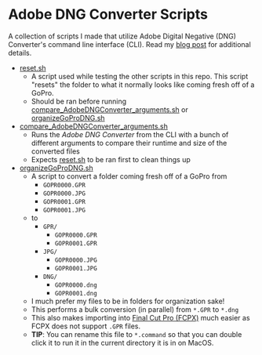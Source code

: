 # Adobe DNG Converter Scripts
A collection of scripts I made that utilize Adobe Digital Negative (DNG) Converter's command line interface (CLI). Read my [blog post](https://mattpopovich.com/posts/how-to-use-adobe-dng-converter-from-the-command-line/) for additional details.
* [reset.sh](reset.sh)
  * A script used while testing the other scripts in this repo. This script "resets" the folder to what it normally looks like coming fresh off of a GoPro.
  * Should be ran before running [compare_AdobeDNGConverter_arguments.sh](compare_AdobeDNGConverter_arguments.sh) or [organizeGoProDNG.sh](organizeGoProDNG.sh)
* [compare_AdobeDNGConverter_arguments.sh](compare_AdobeDNGConverter_arguments.sh)
  * Runs the *Adobe DNG Converter* from the CLI with a bunch of different arguments to compare their runtime and size of the converted files
  * Expects [reset.sh](reset.sh) to be ran first to clean things up
* [organizeGoProDNG.sh](organizeGoProDNG.sh)
  * A script to convert a folder coming fresh off of a GoPro from
    * `GOPR0000.GPR`
    * `GOPR0000.JPG`
    * `GOPR0001.GPR`
    * `GOPR0001.JPG`
  * to
    * `GPR/`
      * `GOPR0000.GPR`
      * `GOPR0001.GPR`
    * `JPG/`
      * `GOPR0000.JPG`
      * `GOPR0001.JPG`
    * `DNG/`
      * `GOPR0000.dng`
      * `GOPR0001.dng`
  * I much prefer my files to be in folders for organization sake!
  * This performs a bulk conversion (in parallel) from `*.GPR` to `*.dng`
  * This also makes importing into [Final Cut Pro (FCPX)](https://www.apple.com/final-cut-pro/) much easier as FCPX does not support `.GPR` files.
  * **TIP**: You can rename this file to `*.command` so that you can double click it to run it in the current directory it is in on MacOS.
